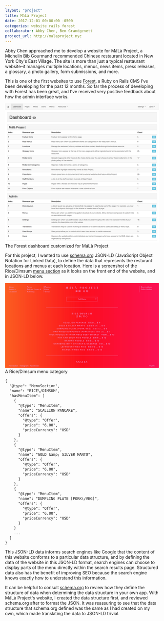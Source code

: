 ```yaml
---
layout: "project"
title: MáLà Project
date: 2017-12-01 00:00:00 -0500
categories: website rails forest
collaborator: Abby Chen, Ben Grandgenett
project_url: http://malaproject.nyc
---
```


Abby Chen approached me to develop a website for MáLà Project, a Michelin Bib Gourmand recommended Chinese restaurant located in New York City's East Village. The site is more than just a typical restaurant website–it manages multiple locations, menus, news items, press releases, a glossary, a photo gallery, form submissions, and more.

This is one of the first websites to use [Forest](https://github.com/dylanfisher/forest), a Ruby on Rails CMS I've been developing for the past 12 months. So far the process of developing with Forest has been great, and I've received very positive feedback about how the admin interface works.

<div class="image-with-caption">
  <img src="/assets/images/mala-project/mala-project-dashboard.png" alt="Mala Project admin dashboard" style="max-height: 1276px;">
  <div class="caption">The Forest dashboard customized for MáLà Project</div>
</div>

For this project, I wanted to use [schema.org](http://schema.org/) JSON-LD (JavaScript Object Notation for Linked Data), to define the data that represents the resturant locations and menus at each location. Here is a screenshot of the Rice/Dimsum [menu section](http://schema.org/MenuSection) as it looks on the front end of the website, and in JSON-LD below.

<div class="image-with-caption">
  <img src="/assets/images/mala-project/mala-project-menus-1.jpg" alt="Mala Project menus" style="max-height: 1276px;">
  <div class="caption">A Rice/Dimsum menu category</div>
</div>

```
{
  "@type": "MenuSection",
  "name": "RICE\/DIMSUM",
  "hasMenuItem": [
    {
      "@type": "MenuItem",
      "name": "SCALLION PANCAKE",
      "offers": {
        "@type": "Offer",
        "price": "6.00",
        "priceCurrency": "USD"
      }
    },
    {
      "@type": "MenuItem",
      "name": "GOLD &amp; SILVER MANTO",
      "offers": {
        "@type": "Offer",
        "price": "6.00",
        "priceCurrency": "USD"
      }
    },
    {
      "@type": "MenuItem",
      "name": "DUMPLING PLATE [PORK\/VEG]",
      "offers": {
        "@type": "Offer",
        "price": "6.00",
        "priceCurrency": "USD"
      }
    }
    ...
  ]
}
```

This JSON-LD data informs search engines like Google that the content of this website conforms to a particular data structure, and by defining the data of the website in this JSON-LD format, search engines can choose to display parts of the menu directly within the search results page. Structured data also has the benefit of improving SEO because the search engine knows exactly how to understand this information.

It can be helpful to consult [schema.org](http://schema.org/) to review how they define the structure of data when determining the data structure in your own app. With MáLà Project's website, I created the data structure first, and reviewed schema.org after to format the JSON. It was reassuring to see that the data structure that schema.org defined was the same as I had created on my own, which made translating the data to JSON-LD trivial.
